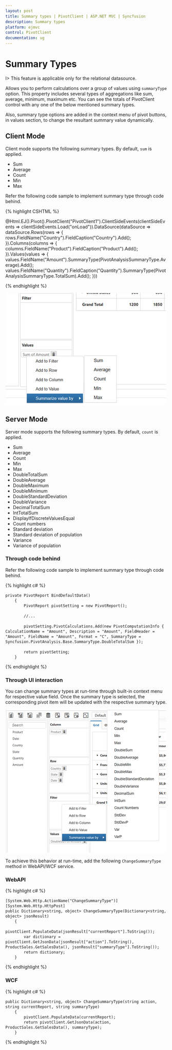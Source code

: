```yaml
---
layout: post
title: Summary types | PivotClient | ASP.NET MVC | Syncfusion
description: Summary types
platform: ejmvc
control: PivotClient
documentation: ug
---
```


# Summary Types

I> This feature is applicable only for the relational datasource.

Allows you to perform calculations over a group of values using `summaryType` option. This property includes several types of aggregations like sum, average, minimum, maximum etc. You can see the totals of PivotClient control with any one of the below mentioned summary types. 

Also, summary type options are added in the context menu of pivot buttons, in values section, to change the resultant summary value dynamically.

## Client Mode

 Client mode supports the following summary types. By default, `sum` is applied.

* Sum
* Average
* Count
* Min
* Max

Refer the following code sample to implement summary type through code behind.

{% highlight CSHTML %}

@Html.EJ().Pivot().PivotClient("PivotClient1").ClientSideEvents(clientSideEvents => clientSideEvents.Load("onLoad")).DataSource(dataSource => dataSource.Rows(rows => { rows.FieldName("Country").FieldCaption("Country").Add(); }).Columns(columns => { columns.FieldName("Product").FieldCaption("Product").Add(); }).Values(values => { values.FieldName("Amount").SummaryType(PivotAnalysisSummaryType.Average).Add(); values.FieldName("Quantity").FieldCaption("Quantity").SummaryType(PivotAnalysisSummaryType.TotalSum).Add(); }))

 <script type="text/javascript">
        function onLoad(args) {
            args.model.dataSource.data = pivot_dataset; // Datasource
        }
    </script>

{% endhighlight %}

![Summary types in ASP NET MVC pivot client client mode](Getting-Started_images/client_mode_summary.png)


## Server Mode

Server mode supports the following summary types. By default, `count` is applied.

* Sum
* Average
* Count
* Min
* Max
* DoubleTotalSum
* DoubleAverage
* DoubleMaximum
* DoubleMinimum
* DoubleStandardDeviation
* DoubleVariance
* DecimalTotalSum
* IntTotalSum
* DisplayIfDiscreteValuesEqual
* Count numbers
* Standard deviation
* Standard deviation of population
* Variance
* Variance of population

### Through code behind

Refer the following code sample to implement summary type through code behind.

{% highlight c# %}

    private PivotReport BindDefaultData()
        {
            PivotReport pivotSetting = new PivotReport();

            //...

            pivotSetting.PivotCalculations.Add(new PivotComputationInfo { CalculationName = "Amount", Description = "Amount", FieldHeader = "Amount", FieldName = "Amount", Format = "C", SummaryType = Syncfusion.PivotAnalysis.Base.SummaryType.DoubleTotalSum });
          
            return pivotSetting;
        }

{% endhighlight %}

### Through UI interaction

You can change summary types at run-time through built-in context menu for respective value field. Once the summary type is selected, the corresponding pivot item will be updated with the respective summary type. 

![Summary types in JavaScript pivot client server mode](Getting-Started_images/server_mode_summary.png)

To achieve this behavior at run-time, add the following `ChangeSummaryType` method in WebAPI/WCF service. 

### WebAPI

{% highlight c# %}

    [System.Web.Http.ActionName("ChangeSummaryType")]
    [System.Web.Http.HttpPost]
    public Dictionary<string, object> ChangeSummaryType(Dictionary<string, object> jsonResult)
        {
            pivotClient.PopulateData(jsonResult["currentReport"].ToString());
            var dictionary = pivotClient.GetJsonData(jsonResult["action"].ToString(), ProductSales.GetSalesData(), jsonResult["summaryType"].ToString());
            return dictionary;
        }

{% endhighlight %}

### WCF

{% highlight c# %}

    public Dictionary<string, object> ChangeSummaryType(string action, string currentReport, string summaryType)
        {
            pivotClient.PopulateData(currentReport);
            return pivotClient.GetJsonData(action, ProductSales.GetSalesData(), summaryType);
        }

{% endhighlight %}